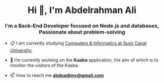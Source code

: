 <h1 align="center">Hi 👋, I'm Abdelrahman Ali</h1>
<h3 align="center">I'm a Back-End Developer focused on Node.js and databases, Passionate about problem-solving</h3>

- 📋 I am currently studying [Computers & Informatics at Suez Canal University.](https://suez.edu.eg/ar/en/)

- 🌱 I’m currently working on the **Kaaba** application, the aim of which is to monitor the visitors of the Kaaba.

- 📫 How to reach me **abdoadimy@gmail.com**
